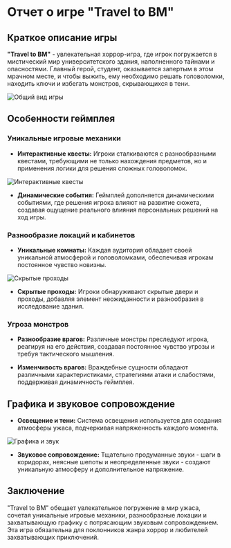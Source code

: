 # Отчет о игре "Travel to BM"

## Краткое описание игры

**"Travel to BM"** - увлекательная хоррор-игра, где игрок погружается в мистический мир университетского здания, наполненного тайнами и опасностями. Главный герой, студент, оказывается запертым в этом мрачном месте, и чтобы выжить, ему необходимо решать головоломки, находить ключи и избегать монстров, скрывающихся в тени.

![Общий вид игры](link-to-image-1)

## Особенности геймплея

### Уникальные игровые механики

- **Интерактивные квесты:** Игроки сталкиваются с разнообразными квестами, требующими не только нахождения предметов, но и применения логики для решения сложных головоломок.

![Интерактивные квесты](link-to-image-2)

- **Динамические события:** Геймплей дополняется динамическими событиями, где решения игрока влияют на развитие сюжета, создавая ощущение реального влияния персональных решений на ход игры.

### Разнообразие локаций и кабинетов

- **Уникальные комнаты:** Каждая аудитория обладает своей уникальной атмосферой и головоломками, обеспечивая игрокам постоянное чувство новизны.

![Скрытые проходы](link-to-image-3)

- **Скрытые проходы:** Игроки обнаруживают скрытые двери и проходы, добавляя элемент неожиданности и разнообразия в исследование здания.

### Угроза монстров

- **Разнообразие врагов:** Различные монстры преследуют игрока, реагируя на его действия, создавая постоянное чувство угрозы и требуя тактического мышления.

- **Изменчивость врагов:** Враждебные сущности обладают различными характеристиками, стратегиями атаки и слабостями, поддерживая динамичность геймплея.

## Графика и звуковое сопровождение

- **Освещение и тени:** Система освещения используется для создания атмосферы ужаса, подчеркивая напряженность каждого момента.

![Графика и звук](link-to-image-4)

- **Звуковое сопровождение:** Тщательно продуманные звуки - шаги в коридорах, неясные шепоты и неопределенные звуки - создают уникальную атмосферу и дополнительное напряжение.

## Заключение

"Travel to BM" обещает увлекательное погружение в мир ужаса, сочетая уникальные игровые механики, разнообразные локации и захватывающую графику с потрясающим звуковым сопровождением. Эта игра обязательна для поклонников жанра хоррор и любителей захватывающих приключений.

